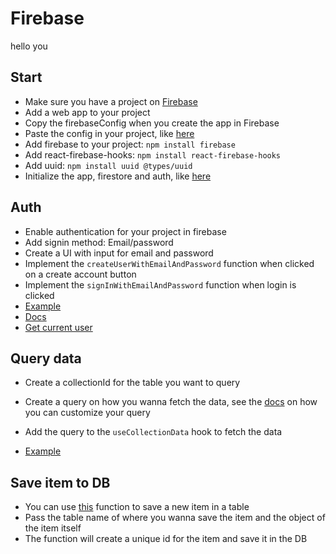 # Firebase
hello you

## Start

- Make sure you have a project on [Firebase](https://console.firebase.google.com/)
- Add a web app to your project
- Copy the firebaseConfig when you create the app in Firebase
- Paste the config in your project, like [here](/src/Firebase/config.ts)
- Add firebase to your project: `npm install firebase`
- Add react-firebase-hooks: `npm install react-firebase-hooks`
- Add uuid: `npm install uuid @types/uuid`
- Initialize the app, firestore and auth, like [here](/src/Firebase/initialize.ts)

## Auth

- Enable authentication for your project in firebase
- Add signin method: Email/password
- Create a UI with input for email and password
- Implement the `createUserWithEmailAndPassword` function when clicked on a create account button
- Implement the `signInWithEmailAndPassword` function when login is clicked
- [Example](/src/Pages/Login/Login.tsx)
- [Docs](https://firebase.google.com/docs/auth/web/start)
- [Get current user](https://firebase.google.com/docs/auth/web/manage-users#get_the_currently_signed-in_user)

## Query data

- Create a collectionId for the table you want to query
- Create a query on how you wanna fetch the data, see the [docs](https://firebase.google.com/docs/firestore/query-data/queries) on how you can customize your query
- Add the query to the `useCollectionData` hook to fetch the data

- [Example](/src/Pages/Items/Items.tsx)

## Save item to DB

- You can use [this](/src/Firebase/saveItem.ts) function to save a new item in a table
- Pass the table name of where you wanna save the item and the object of the item itself
- The function will create a unique id for the item and save it in the DB